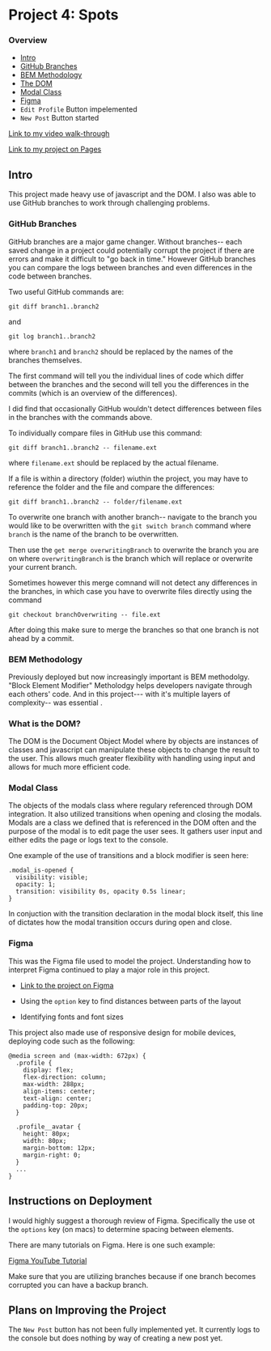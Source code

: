 # Project 4: Spots

### Overview

<!-- >
To do:
0) mention the usefulness of branches in the project ✅
1) walkthrough video in Streamlabs ✅
2) insert a video showing the transitions and highlighting transition code (gifs did not work)
3) work on plans for improving the projects ✅
-->

- [Intro](#intro)
- [GitHub Branches](#github-branches)
- [BEM Methodology](#bem-methodology)
- [The DOM](#what-is-the-dom)
- [Modal Class](#modal-class)
- [Figma](#figma)
- `Edit Profile` Button impelemented
- `New Post` Button started

[Link to my video walk-through](https://www.youtube.com/watch?v=CD4nkn_C6rM)

[Link to my project on Pages](https://dylan-tex.github.io/se_project_spots/)

<!-- >
walkthrough video here
-->

## Intro

This project made heavy use of javascript and the DOM. I also was able to use GitHub branches to work through challenging problems.

### GitHub Branches

GitHub branches are a major game changer. Without branches-- each saved change in a project could potentially corrupt the project if there are errors and make it difficult to "go back in time." However GitHub branches you can compare the logs between branches and even differences in the code between branches.

Two useful GitHub commands are:

`git diff branch1..branch2`

and

`git log branch1..branch2`

where `branch1` and `branch2` should be replaced by the names of the branches themselves.

The first command will tell you the individual lines of code which differ between the branches and the second will tell you the differences in the commits (which is an overview of the differences).

I did find that occasionally GitHub wouldn't detect differences between files in the branches with the commands above.

To individually compare files in GitHub use this command:

`git diff branch1..branch2 -- filename.ext`

where `filename.ext` should be replaced by the actual filename.

If a file is within a directory (folder) wiuthin the project, you may have to reference the folder and the file and compare the differences:

`git diff branch1..branch2 -- folder/filename.ext`

To overwrite one branch with another branch-- navigate to the branch you would like to be overwritten with the `git switch branch` command where `branch` is the name of the branch to be overwritten.

Then use the `get merge overwritingBranch` to overwrite the branch you are on where `overwritingBranch` is the branch which will replace or overwrite your current branch.

Sometimes however this merge comnand will not detect any differences in the branches, in which case you have to overwrite files directly using the command

`git checkout branchOverwriting -- file.ext`

After doing this make sure to merge the branches so that one branch is not ahead by a commit.

### BEM Methodology

Previously deployed but now increasingly important is BEM methodolgy. "Block Element Modifier" Metholodgy helps developers navigate through each others' code. And in this project--- with it's multiple layers of complexity-- was essential .

### What is the DOM?

The DOM is the Document Object Model where by objects are instances of classes and javascript can manipulate these objects to change the result to the user. This allows much greater flexibility with handling using input and allows for much more efficient code.

### Modal Class

The objects of the modals class where regulary referenced through DOM integration. It also utilized transitions when opening and closing the modals. Modals are a class we defined that is referenced in the DOM often and the purpose of the modal is to edit page the user sees. It gathers user input and either edits the page or logs text to the console.

One example of the use of transitions and a block modifier is seen here:

```
.modal_is-opened {
  visibility: visible;
  opacity: 1;
  transition: visibility 0s, opacity 0.5s linear;
}
```

In conjuction with the transition declaration in the modal block itself, this line of dictates how the modal transition occurs during open and close.

### Figma

This was the Figma file used to model the project. Understanding how to interpret Figma continued to play a major role in this project.

- [Link to the project on Figma](https://www.figma.com/design/rGnA0eBcxYVOpA4bxmqlyu/Sprint-4-Project-Spots---March-2025?node-id=0-1&p=f)

- Using the `option` key to find distances between parts of the layout
- Identifying fonts and font sizes

This project also made use of responsive design for mobile devices, deploying code such as the following:

```
@media screen and (max-width: 672px) {
  .profile {
    display: flex;
    flex-direction: column;
    max-width: 288px;
    align-items: center;
    text-align: center;
    padding-top: 20px;
  }

  .profile__avatar {
    height: 80px;
    width: 80px;
    margin-bottom: 12px;
    margin-right: 0;
  }
  ...
}
```

## Instructions on Deployment

I would highly suggest a thorough review of Figma. Specifically the use ot the `options` key (on macs) to determine spacing between elements.

There are many tutorials on Figma. Here is one such example:

[Figma YouTube Tutorial](https://www.youtube.com/watch?v=To_ADCVSg5g)

Make sure that you are utilizing branches because if one branch becomes corrupted you can have a backup branch.

## Plans on Improving the Project

The `New Post` button has not been fully implemented yet. It currently logs to the console but does nothing by way of creating a new post yet.
